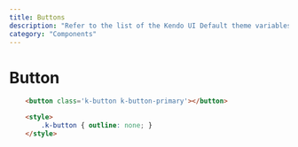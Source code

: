 ```yaml
---
title: Buttons
description: "Refer to the list of the Kendo UI Default theme variables available for customization."
category: "Components"
---
```


# Button


```html
    <button class='k-button k-button-primary'></button>

    <style>
        .k-button { outline: none; }
    </style>
```
